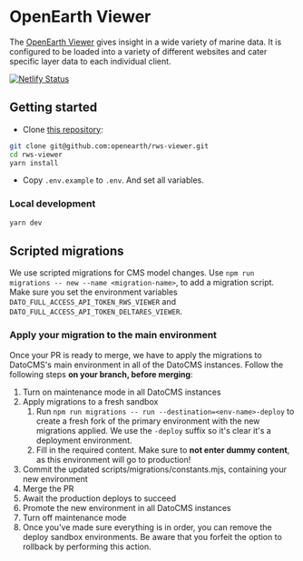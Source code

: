 # OpenEarth Viewer

The [OpenEarth Viewer](https://rws-viewer.netlify.app/) gives insight in a wide variety of marine data. It is configured to be loaded into a variety of different websites and cater specific layer data to each individual client.

[![Netlify Status](https://api.netlify.com/api/v1/badges/119b8ff3-5b22-4995-b43b-b31f21ba77c3/deploy-status)](https://app.netlify.com/sites/rws-viewer/deploys)

## Getting started

- Clone [this repository](https://github.com/openearth/rws-viewer):

```sh
git clone git@github.com:openearth/rws-viewer.git
cd rws-viewer
yarn install
```

- Copy `.env.example` to `.env`. And set all variables.

### Local development

```sh
yarn dev
```

## Scripted migrations

We use scripted migrations for CMS model changes. Use `npm run migrations -- new --name <migration-name>`, to add a migration script. Make sure you set the environment variables `DATO_FULL_ACCESS_API_TOKEN_RWS_VIEWER` and `DATO_FULL_ACCESS_API_TOKEN_DELTARES_VIEWER`.

### Apply your migration to the main environment

Once your PR is ready to merge, we have to apply the migrations to DatoCMS's main environment in all of the DatoCMS instances. Follow the following steps **on your branch, before merging**:

1. Turn on maintenance mode in all DatoCMS instances
2. Apply migrations to a fresh sandbox
   1. Run `npm run migrations -- run --destination=<env-name>-deploy` to create a fresh fork of the primary environment with the new migrations applied. We use the `-deploy` suffix so it's clear it's a deployment environment.
   2. Fill in the required content. Make sure to **not enter dummy content**, as this environment will go to production!
3. Commit the updated scripts/migrations/constants.mjs, containing your new environment
4. Merge the PR
5. Await the production deploys to succeed
6. Promote the new environment in all DatoCMS instances
7. Turn off maintenance mode
8. Once you've made sure everything is in order, you can remove the deploy sandbox environments. Be aware that you forfeit the option to rollback by performing this action.
